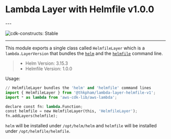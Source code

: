 # Lambda Layer with Helmfile v1.0.0

<!--BEGIN STABILITY BANNER-->---


![cdk-constructs: Stable](https://img.shields.io/badge/cdk--constructs-stable-success.svg?style=for-the-badge)

---
<!--END STABILITY BANNER-->

This module exports a single class called `HelmfileLayer` which is a `lambda.LayerVersion` that
bundles the [`helm`](https://helm.sh/) and the
[`helmfile`](https://helmfile.readthedocs.io/en/latest/) command line.

> * Helm Version: 3.15.3
> * Helmfile Version: 1.0.0

Usage:

```python
// HelmfileLayer bundles the 'helm' and 'helmfile' command lines
import { HelmfileLayer } from '@thkpham/lambda-layer-helmfile-v1';
import * as lambda from 'aws-cdk-lib/aws-lambda';

declare const fn: lambda.Function;
const helmfile = new HelmfileLayer(this, 'HelmfileLayer');
fn.addLayers(helmfile);
```

`helm` will be installed under `/opt/helm/helm` and `helmfile` will be installed under `/opt/helmfile/helmfile`.
